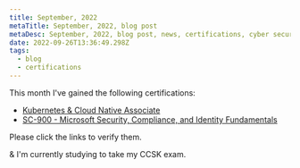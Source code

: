 ```yaml
---
title: September, 2022
metaTitle: September, 2022, blog post
metaDesc: September, 2022, blog post, news, certifications, cyber security, infosec
date: 2022-09-26T13:36:49.298Z
tags:
  - blog
  - certifications
---
```

This month I've gained the following certifications:

* [Kubernetes & Cloud Native Associate](https://go.rikdeakin.uk/KCNA)
* [S﻿C-900 - Microsoft Security, Compliance, and Identity Fundamentals](https://go.rikdeakin.uk/SC90)

Please click the links to verify them.

& I'm currently studying to take my CCSK exam.